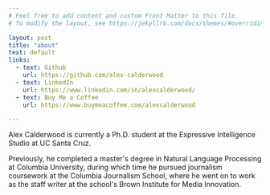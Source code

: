 ```yaml
---
# Feel free to add content and custom Front Matter to this file.
# To modify the layout, see https://jekyllrb.com/docs/themes/#overriding-theme-defaults

layout: post
title: "about"
text: default
links:
  - text: Github
    url: https://github.com/alex-calderwood
  - text: LinkedIn
    url: https://www.linkedin.com/in/alexcalderwood/
  - text: Buy Me a Coffee
    url: https://www.buymeacoffee.com/alexcalderwood

---
```

Alex Calderwood is currently a Ph.D. student at the Expressive Intelligence Studio at UC Santa Cruz.

Previously, he completed a master's degree in Natural Language Processing at Columbia University, during which time he pursued journalism coursework at the Columbia Journalism School, where he went on to work as the staff writer at the school's Brown Institute for Media Innovation.

